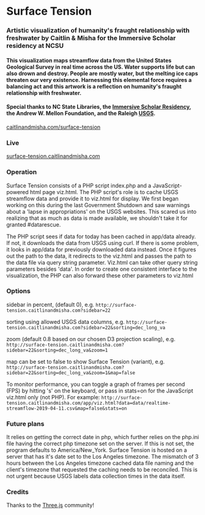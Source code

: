 # Surface Tension
### Artistic visualization of humanity's fraught relationship with freshwater by Caitlin &amp; Misha for the Immersive Scholar residency at NCSU

#### This visualization maps streamflow data from the United States Geological Survey in real time across the US. Water supports life but can also drown and destroy. People are mostly water, but the melting ice caps threaten our very existence. Harnessing this elemental force requires a balancing act and this artwork is a reflection on humanity's fraught relationship with freshwater.

#### Special thanks to NC State Libraries, the [Immersive Scholar Residency](https://immersivescholar.org), the Andrew W. Mellon Foundation, and the Raleigh [USGS](https://www.usgs.gov/).

[caitlinandmisha.com/surface-tension](http://caitlinandmisha.com/surface-tension)

### Live

[surface-tension.caitlinandmisha.com](http://surface-tension.caitlinandmisha.com)

### Operation

Surface Tension consists of a PHP script index.php and a JavaScript-powered html page viz.html. The PHP script's role is to cache USGS streamflow data and provide it to viz.html for display. We first began working on this during the last Government Shutdown and saw warnings about a 'lapse in appropriations' on the USGS websites. This scared us into realizing that as much as data is made available, we shouldn't take it for granted #datarescue.

The PHP script sees if data for today has been cached in app/data already. If not, it downloads the data from USGS using curl. If there is some problem, it looks in app/data for previously downloaded data instead. Once it figures out the path to the data, it redirects to the viz.html and passes the path to the data file via query string parameter. Viz.html can take other query string parameters besides 'data'. In order to create one consistent interface to the visualization, the PHP can also forward these other parameters to viz.html

### Options

sidebar in percent, (default 0), e.g.
`
http://surface-tension.caitlinandmisha.com?sidebar=22
`

sorting using allowed USGS data columns, e.g.
`
http://surface-tension.caitlinandmisha.com?sidebar=22&sorting=dec_long_va
`

zoom (default 0.8 based on our chosen D3 projection scaling), e.g.
`http://surface-tension.caitlinandmisha.com?sidebar=22&sorting=dec_long_va&zoom=1
`

map can be set to false to show Surface Tension (variant), e.g.
`
http://surface-tension.caitlinandmisha.com?sidebar=22&sorting=dec_long_va&zoom=1&map=false
`

To monitor performance, you can toggle a graph of frames per second (FPS) by hitting 's' on the keyboard, or pass in stats=on for the JavaScript viz.html only (not PHP). For example:
`
http://surface-tension.caitlinandmisha.com/app/viz.html?data=data/realtime-streamflow-2019-04-11.csv&map=false&stats=on
`

### Future plans

It relies on getting the correct date in php, which further relies on the php.ini file having the correct php timezone set on the server. If this is not set, the program defaults to America/New_York. Surface Tension is hosted on a server that has it's date set to the Los Angeles timezone. The mismatch of 3 hours between the Los Angeles timezone cached data file naming and the client's timezone that requested the caching needs to be reconciled. This is not urgent because USGS labels data collection times in the data itself.

### Credits

Thanks to the [Three.js](https://threejs.org/) community!
